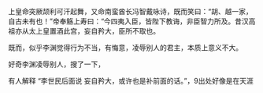 上皇命突厥颉利可汗起舞，又命南蛮酋长冯智戴咏诗，既而笑曰：“胡、越一家，自古未有也！”帝奉觞上寿曰：“今四夷入臣，皆陛下教诲，非臣智力所及。昔汉高祖亦从太上皇置酒此宫，妄自矜大，臣所不取也。



既而，似乎李渊觉得行为不当，有悔意，凌辱别人的君主，本质上意义不大。





好奇李渊凌辱别人，搜了一下，

有人解释 “李世民后面说 妄自矜大，或许也是补前面的话。”，9出处好像是在天涯